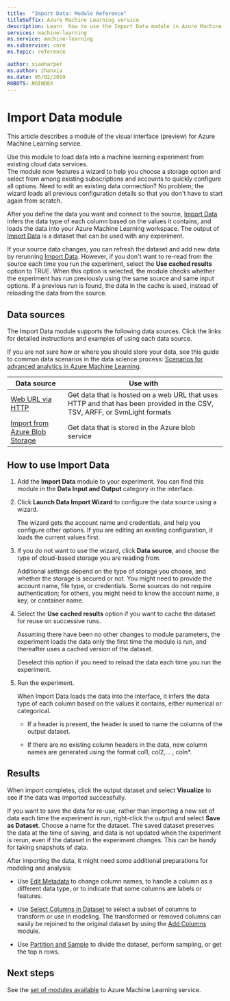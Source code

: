 ```yaml
---
title:  "Import Data: Module Reference"
titleSuffix: Azure Machine Learning service
description: Learn  how to use the Import Data module in Azure Machine Learning service to load data into a machine learning experiment from existing cloud data services.  
services: machine-learning
ms.service: machine-learning
ms.subservice: core
ms.topic: reference

author: xiaoharper
ms.author: zhanxia
ms.date: 05/02/2019
ROBOTS: NOINDEX
---
```

# Import Data module

This article describes a module of the visual interface (preview) for Azure Machine Learning service.

Use this module to load data into a machine learning experiment from existing cloud data services.  
The module now features a wizard to help you choose a storage option and select from among existing subscriptions and accounts to quickly configure all options. Need to edit an existing data connection? No problem; the wizard loads all previous configuration details so that you don't have to start again from scratch. 
  
After you define the data you want and connect to the source, [Import Data](./import-data.md) infers the data type of each column based on the values it contains, and loads the data into your Azure Machine Learning workspace. The output of [Import Data](./import-data.md) is a dataset that can be used with any experiment.

  
If your source data changes, you can refresh the dataset and add new data by rerunning [Import Data](./import-data.md). However, if you don't want to re-read from the source each time you run the experiment, select the **Use cached results** option to TRUE. When this option is selected, the module checks whether the experiment has run previously using the same source and same input options. If a previous run is found, the data in the cache is used, instead of reloading the data from the source.
 

## Data sources

The Import Data module supports the following data sources. Click the links for detailed instructions and examples of using each data source. 
 
If you are not sure how or where you should store your data, see this guide to common data scenarios in the data science process:  [Scenarios for advanced analytics in Azure Machine Learning](https://docs.microsoft.com/azure/machine-learning/machine-learning-data-science-plan-sample-scenarios). 


|Data source| Use with|
|-----------|-----------|  
|[Web URL via HTTP](./import-from-web-url-via-http.md)|Get data that is hosted on a web URL that uses HTTP and that has been provided in the CSV, TSV, ARFF, or SvmLight formats|  
|[Import from Azure Blob Storage](./import-from-azure-blob-storage.md) |Get data that is stored in the Azure blob service|  

## How to use Import Data
 
1. Add the **Import Data** module to your experiment. You can find this module in the **Data Input and Output** category in the interface.

2. Click **Launch Data Import Wizard** to configure the data source using a wizard.

    The wizard gets the account name and credentials, and help you configure other options. If you are editing an existing configuration, it loads the current values first.

3. If you do not want to use the wizard, click **Data source**, and choose the type of cloud-based storage you are reading from. 

    Additional settings depend on the type of storage you choose, and whether the storage is secured or not. You might need to provide the account name, file type, or credentials. Some sources do not require authentication; for others, you might need to know the account name, a key, or container name.

4. Select the **Use cached results** option if you want to cache the dataset for reuse on successive runs.

    Assuming there have been no other changes to module parameters, the experiment loads the data only the first time the module is run, and thereafter uses a cached version of the dataset.

    Deselect this option if you need to reload the data each time you run the experiment.

5. Run the experiment.

    When Import Data loads the data into the interface, it infers the data type of each column based on the values it contains, either numerical or categorical.

    - If a header is present, the header is used to name the columns of the output dataset.

    - If there are no existing column headers in the data, new column names are generated using the format col1, col2,… , coln*.

## Results

When import completes, click the output dataset and select **Visualize** to see if the data was imported successfully.

If you want to save the data for re-use, rather than importing a new set of data each time the experiment is run, right-click the output and select **Save as Dataset**. Choose a name for the dataset. The saved dataset preserves the data at the time of saving, and data is not updated when the experiment is rerun, even if the dataset in the experiment changes. This can be handy for taking snapshots of data.

After importing the data, it might need some additional preparations for modeling and analysis:


- Use [Edit Metadata](./edit-metadata.md) to change column names, to handle a column as a different data type, or to indicate that some columns are labels or features.

- Use [Select Columns in Dataset](./select-columns-in-dataset.md) to select a subset of columns to transform or use in modeling. The transformed or removed columns can easily be rejoined to the original dataset by using the [Add Columns](./add-columns.md) module.  

- Use [Partition and Sample](./partition-and-sample.md) to divide the dataset, perform sampling, or get the top n rows.

## Next steps

See the [set of modules available](module-reference.md) to Azure Machine Learning service. 